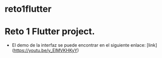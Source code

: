 # reto1flutter

# Reto 1 Flutter project.

- El demo de la interfaz se puede encontrar en el siguiente enlace: [link] (https://youtu.be/y_ElMVKHKyY)





